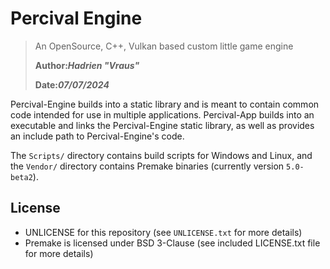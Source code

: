 # Percival Engine

> An OpenSource, C++, Vulkan based custom little game engine
>
> **Author:*Hadrien "Vraus"***
>
> **Date:*07/07/2024***

Percival-Engine builds into a static library and is meant to contain common code intended for use in multiple applications. Percival-App builds into an executable and links the Percival-Engine static library, as well as provides an include path to Percival-Engine's code.

The `Scripts/` directory contains build scripts for Windows and Linux, and the `Vendor/` directory contains Premake binaries (currently version `5.0-beta2`).

## License
- UNLICENSE for this repository (see `UNLICENSE.txt` for more details)
- Premake is licensed under BSD 3-Clause (see included LICENSE.txt file for more details)

